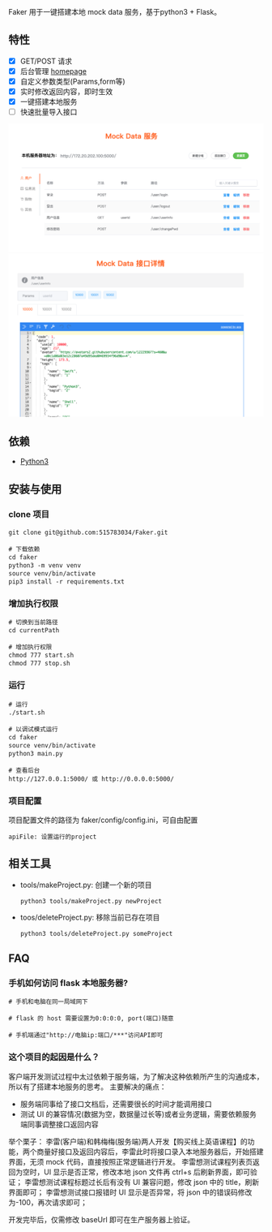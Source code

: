 <!--
 * @Date: 2020-07-03 16:50:34
 * @Author: ashen23
 * @LastEditors: ashen_23
 * @LastEditTime: 2020-07-03 17:27:11
 * @FilePath: /faker/README.md
--> 

Faker 用于一键搭建本地 mock data 服务，基于python3 + Flask。


## 特性
- [x] GET/POST 请求
- [x] 后台管理 [homepage](http://127.0.0.1:5000/)
- [x] 自定义参数类型(Params,form等)
- [x] 实时修改返回内容，即时生效
- [x] 一键搭建本地服务
- [ ] 快速批量导入接口

![homepage](document/homepage.png)
![request](document/request_detail.png)

## 依赖

- [Python3](https://www.python.org/downloads)

## 安装与使用

### clone 项目

```Shell
git clone git@github.com:515783034/Faker.git

# 下载依赖
cd faker
python3 -m venv venv
source venv/bin/activate
pip3 install -r requirements.txt
```

### 增加执行权限

```Shell
# 切换到当前路径
cd currentPath

# 增加执行权限
chmod 777 start.sh
chmod 777 stop.sh
```

### 运行

```Shell
# 运行
./start.sh

# 以调试模式运行
cd faker
source venv/bin/activate
python3 main.py

# 查看后台
http://127.0.0.1:5000/ 或 http://0.0.0.0:5000/
```

### 项目配置

项目配置文件的路径为 faker/config/config.ini，可自由配置

```
apiFile: 设置运行的project
```

## 相关工具

- tools/makeProject.py: 创建一个新的项目
    
    ```
    python3 tools/makeProject.py newProject
    ```
- toos/deleteProject.py: 移除当前已存在项目

    ```
    python3 tools/deleteProject.py someProject
    ```


## FAQ

### 手机如何访问 flask 本地服务器?

```Shell
# 手机和电脑在同一局域网下

# flask 的 host 需要设置为0:0:0:0, port(端口)随意

# 手机端通过"http://电脑ip:端口/***"访问API即可
```

### 这个项目的起因是什么？

客户端开发测试过程中太过依赖于服务端，为了解决这种依赖所产生的沟通成本，所以有了搭建本地服务的思考。
主要解决的痛点：
- 服务端同事给了接口文档后，还需要很长的时间才能调用接口
- 测试 UI 的兼容情况(数据为空，数据量过长等)或者业务逻辑，需要依赖服务端同事调整接口返回内容

举个栗子：
李雷(客户端)和韩梅梅(服务端)两人开发【购买线上英语课程】的功能，两个商量好接口及返回内容后，李雷此时将接口录入本地服务器后，开始搭建界面，无须 mock 代码，直接按照正常逻辑进行开发。
李雷想测试课程列表页返回为空时，UI 显示是否正常，修改本地 json 文件再 ctrl+s 后刷新界面，即可验证；
李雷想测试课程标题过长后有没有 UI 兼容问题，修改 json 中的 title，刷新界面即可；
李雷想测试接口报错时 UI 显示是否异常，将 json 中的错误码修改为-100，再次请求即可；

开发完毕后，仅需修改 baseUrl 即可在生产服务器上验证。